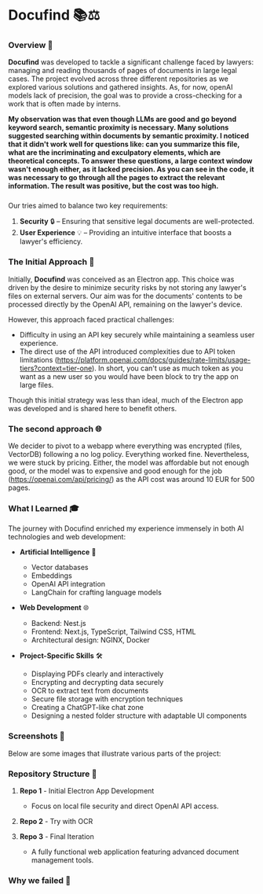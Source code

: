 # Docufind 📚⚖️

### Overview 🌟

**Docufind** was developed to tackle a significant challenge faced by lawyers: managing and reading thousands of pages of documents in large legal cases. The project evolved across three different repositories as we explored various solutions and gathered insights. As, for now, openAI models lack of precision, the goal was to provide a cross-checking for a work that is often made by interns. 

**My observation was that even though LLMs are good and go beyond keyword search, semantic proximity is necessary. Many solutions suggested searching within documents by semantic proximity. I noticed that it didn't work well for questions like: can you summarize this file, what are the incriminating and exculpatory elements, which are theoretical concepts. To answer these questions, a large context window wasn't enough either, as it lacked precision. As you can see in the code, it was necessary to go through all the pages to extract the relevant information. The result was positive, but the cost was too high.**

### 

Our tries aimed to balance two key requirements:
1. **Security** 🔒 – Ensuring that sensitive legal documents are well-protected.
2. **User Experience** 💡 – Providing an intuitive interface that boosts a lawyer's efficiency.

### The Initial Approach 🚀

Initially, **Docufind** was conceived as an Electron app. This choice was driven by the desire to minimize security risks by not storing any lawyer's files on external servers. Our aim was for the documents' contents to be processed directly by the OpenAI API, remaining on the lawyer's device.

However, this approach faced practical challenges:
- Difficulty in using an API key securely while maintaining a seamless user experience.
- The direct use of the API introduced complexities due to API token limitations (https://platform.openai.com/docs/guides/rate-limits/usage-tiers?context=tier-one). In short, you can't use as much token as you want as a new user so you would have been block to try the app on large files.

Though this initial strategy was less than ideal, much of the Electron app was developed and is shared here to benefit others.

### The second approach 🌐

We decider to pivot to a webapp where everything was encrypted (files, VectorDB) following a no log policy. Everything worked fine. 
Nevertheless, we were stuck by pricing. Either, the model was affordable but not enough good, or the model was to expensive and good enough for the job (https://openai.com/api/pricing/)
as the API cost was around 10 EUR for 500 pages. 

### What I Learned 🎓

The journey with Docufind enriched my experience immensely in both AI technologies and web development:

- **Artificial Intelligence** 🤖
  - Vector databases
  - Embeddings
  - OpenAI API integration
  - LangChain for crafting language models

- **Web Development** 🌐
  - Backend: Nest.js
  - Frontend: Next.js, TypeScript, Tailwind CSS, HTML
  - Architectural design: NGINX, Docker
  
- **Project-Specific Skills** 🛠️
  - Displaying PDFs clearly and interactively
  - Encrypting and decrypting data securely
  - OCR to extract text from documents
  - Secure file storage with encryption techniques
  - Creating a ChatGPT-like chat zone
  - Designing a nested folder structure with adaptable UI components

### Screenshots 📸

Below are some images that illustrate various parts of the project:

<!-- Add screenshots here -->

### Repository Structure 📁

1. **Repo 1** - Initial Electron App Development
   - Focus on local file security and direct OpenAI API access.
   
2. **Repo 2** - Try with OCR

3. **Repo 3** - Final Iteration
   - A fully functional web application featuring advanced document management tools.

### Why we failed 🎉



